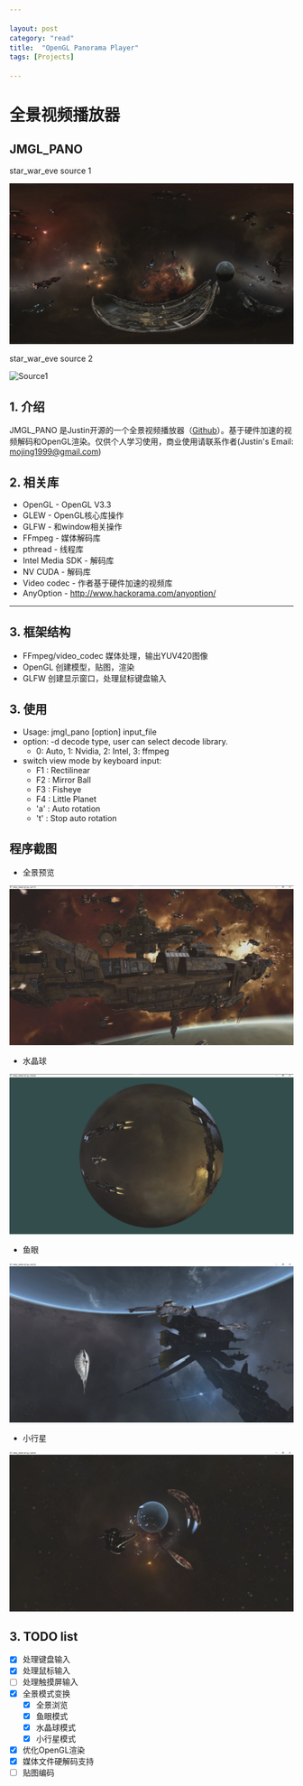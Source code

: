 ```yaml
---

layout: post
category: "read"
title:  "OpenGL Panorama Player"
tags: [Projects]

---
```


# 全景视频播放器

## JMGL_PANO
star_war_eve source 1

![Source1](/media/pano_source1.png)


star_war_eve source 2

![Source1](/media/pano_source2.png)

## 1. 介绍
JMGL_PANO 是Justin开源的一个全景视频播放器（[Github](https://github.com/mojing1999/jmgl_pano)）。基于硬件加速的视频解码和OpenGL渲染。仅供个人学习使用，商业使用请联系作者(Justin's Email: mojing1999@gmail.com)

## 2. 相关库

- OpenGL - OpenGL V3.3
- GLEW - OpenGL核心库操作
- GLFW - 和window相关操作
- FFmpeg - 媒体解码库
- pthread - 线程库
- Intel Media SDK - 解码库
- NV CUDA - 解码库
- Video codec - 作者基于硬件加速的视频库
- AnyOption	- http://www.hackorama.com/anyoption/

---

## 3. 框架结构
 - FFmpeg/video_codec 媒体处理，输出YUV420图像
 - OpenGL 创建模型，贴图，渲染
 - GLFW 创建显示窗口，处理鼠标键盘输入


## 3. 使用
 - Usage: jmgl_pano [option] input_file
 - option: -d decode type, user can select decode library.
    - 0: Auto, 1: Nvidia, 2: Intel, 3: ffmpeg
 - switch view mode by keyboard input:
    - F1 : Rectilinear
    - F2 : Mirror Ball
    - F3 : Fisheye
    - F4 : Little Planet
    - 'a' : Auto rotation
    - 't' : Stop auto rotation
    


## 程序截图
- 全景预览

![rectilinear](/media/pano_rectilinear.png)

- 水晶球

![mirror](/media/pano_mirror_ball.png)

- 鱼眼

![fisheye](/media/pano_fisheye.png)

- 小行星

![planet](/media/pano_little_planet.png)






## 3. TODO list
- [x] 处理键盘输入
- [x] 处理鼠标输入
- [ ] 处理触摸屏输入
- [x] 全景模式变换
    - [x] 全景浏览
    - [x] 鱼眼模式
    - [x] 水晶球模式
    - [x] 小行星模式
- [x] 优化OpenGL渲染
- [x] 媒体文件硬解码支持
- [ ] 贴图编码